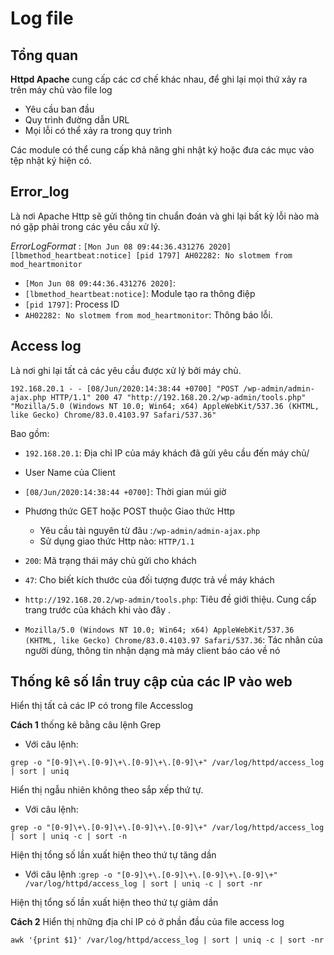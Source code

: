 # Log file

## Tổng quan

**Httpd Apache** cung cấp các cơ chế khác nhau, để ghi lại mọi thứ xảy ra trên máy chủ vào file log

* Yêu cầu ban đầu
* Quy trình đường dẫn URL 
* Mọi lỗi có thể xảy ra trong quy trình

Các module có thể cung cấp khả năng ghi nhật ký hoặc đưa các mục vào tệp nhật ký hiện có.

## Error_log
Là nơi Apache Http sẽ gửi thông tin chuẩn đoán và ghi lại bất kỳ lỗi nào mà nó gặp phải trong các yêu cầu xử lý.

*ErrorLogFormat* : `[Mon Jun 08 09:44:36.431276 2020] [lbmethod_heartbeat:notice] [pid 1797] AH02282: No slotmem from mod_heartmonitor`

* `[Mon Jun 08 09:44:36.431276 2020]`: 
* `[lbmethod_heartbeat:notice]`: Module tạo ra thông điệp
* `[pid 1797]`: Process ID 
* `AH02282: No slotmem from mod_heartmonitor`:  Thông báo lỗi.

## Access log 
Là nơi ghi lại tất cả các yêu cầu được xử lý bởi máy chủ. 

```
192.168.20.1 - - [08/Jun/2020:14:38:44 +0700] "POST /wp-admin/admin-ajax.php HTTP/1.1" 200 47 "http://192.168.20.2/wp-admin/tools.php" "Mozilla/5.0 (Windows NT 10.0; Win64; x64) AppleWebKit/537.36 (KHTML, like Gecko) Chrome/83.0.4103.97 Safari/537.36"
```

Bao gồm:
* `192.168.20.1`: Địa chỉ IP của máy khách đã gửi yêu cầu đến máy chủ/
* User Name của Client
* `[08/Jun/2020:14:38:44 +0700]`: Thời gian múi giờ
* Phương thức GET hoặc POST thuộc Giao thức Http
    * Yêu cầu tài nguyên từ đâu :`/wp-admin/admin-ajax.php`
    * Sử dụng giao thức Http nào: `HTTP/1.1`
* `200`: Mã trạng thái máy chủ gửi cho khách
* `47`: Cho biết kích thước của đối tượng được trả về máy khách

* `http://192.168.20.2/wp-admin/tools.php`: Tiêu đề giới thiệu. Cung cấp trang trước của khách khi vào đây .

* `Mozilla/5.0 (Windows NT 10.0; Win64; x64) AppleWebKit/537.36 (KHTML, like Gecko) Chrome/83.0.4103.97 Safari/537.36`: Tác nhân của người dùng, thông tin nhận dạng mà máy client báo cáo về nó

## Thống kê số lần truy cập của các IP vào web

Hiển thị tất cả các IP có trong file Accesslog

**Cách 1** thống kê bằng câu lệnh Grep
* Với câu lệnh:

`grep -o "[0-9]\+\.[0-9]\+\.[0-9]\+\.[0-9]\+" /var/log/httpd/access_log | sort | uniq`

Hiển thị ngẫu nhiên không theo sắp xếp thứ tự.

* Với câu lệnh:

`grep -o "[0-9]\+\.[0-9]\+\.[0-9]\+\.[0-9]\+" /var/log/httpd/access_log | sort | uniq -c | sort -n`

Hiện thị tổng số lần xuất hiện theo thứ tự tăng dần

* Với câu lệnh :`grep -o "[0-9]\+\.[0-9]\+\.[0-9]\+\.[0-9]\+" /var/log/httpd/access_log | sort | uniq -c | sort -nr`

Hiện thị tổng số lần xuất hiện theo thứ tự giảm dần

**Cách 2** Hiển thị những địa chỉ IP có ở phần đầu của file access log

`awk '{print $1}' /var/log/httpd/access_log | sort | uniq -c | sort -nr`